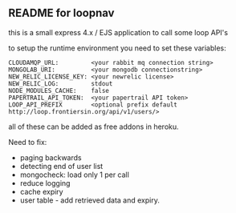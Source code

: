 README for loopnav
------------------

this is a small express 4.x / EJS application to call some loop API's

to setup the runtime environment you need to set these variables:

```
CLOUDAMQP_URL:         <your rabbit mq connection string>
MONGOLAB_URI:          <your mongodb connectionstring> 
NEW_RELIC_LICENSE_KEY: <your newrelic license>
NEW_RELIC_LOG:         stdout
NODE_MODULES_CACHE:    false
PAPERTRAIL_API_TOKEN:  <your papertrail API token>
LOOP_API_PREFIX        <optional prefix default http://loop.frontiersin.org/api/v1/users/>
```

all of these can be added as free addons in heroku.


Need to fix: 
- paging backwards
- detecting end of user list
- mongocheck: load only 1 per call
- reduce logging
- cache expiry
- user table - add retrieved data and expiry.

